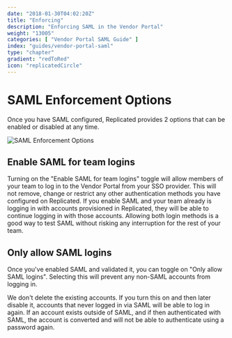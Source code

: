 ```yaml
---
date: "2018-01-30T04:02:20Z"
title: "Enforcing"
description: "Enforcing SAML in the Vendor Portal"
weight: "13005"
categories: [ "Vendor Portal SAML Guide" ]
index: "guides/vendor-portal-saml"
type: "chapter"
gradient: "redToRed"
icon: "replicatedCircle"
---
```


# SAML Enforcement Options

Once you have SAML configured, Replicated provides 2 options that can be enabled or disabled at any time.

![SAML Enforcement Options](/images/guides/vendor-portal-saml/enforcement-options.png)

## Enable SAML for team logins

Turning on the "Enable SAML for team logins" toggle will allow members of your team to log in to the Vendor Portal from your SSO provider. This will not remove, change or restrict any other authentication methods you have configured on Replicated. If you enable SAML and your team already is logging in with accounts provisioned in Replicated, they will be able to continue logging in with those accounts. Allowing both login methods is a good way to test SAML without risking any interruption for the rest of your team.

## Only allow SAML logins

Once you've enabled SAML and validated it, you can toggle on "Only allow SAML logins". Selecting this will prevent any non-SAML accounts from logging in.

We don't delete the existing accounts. If you turn this on and then later disable it, accounts that never logged in via SAML will be able to log in again. If an account exists outside of SAML, and if then authenticated with SAML, the account is converted and will not be able to authenticate using a password again.

